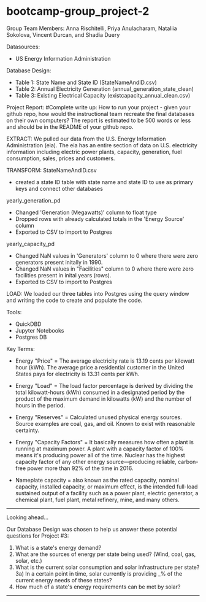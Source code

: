 # bootcamp-group_project-2

Group Team Members: Anna Rischitelli, Priya Anulacharam, Nataliia Sokolova, Vincent Durcan, and Shadia Duery

Datasources:
- US Energy Information Administration

Database Design:
- Table 1: State Name and State ID (StateNameAndID.csv)
- Table 2: Annual Electricity Generation (annual_generation_state_clean)
- Table 3: Existing Electrical Capacity (existcapacity_annual_clean.csv)

Project Report:
#Complete write up: How to run your project - given your github repo, how would the instructional team recreate the final databases on their own computers? The report is estimated to be 500 words or less and should be in the README of your github repo.

EXTRACT: 
We pulled our data from the U.S. Energy Information Administration (eia). The eia has an entire section of data on U.S. electricity information including electric power plants, capacity, generation, fuel consumption, sales, prices and customers.

TRANSFORM: 
StateNameAndID.csv
- created a state ID table with state name and state ID to use as primary keys and connect other databases

yearly_generation_pd
- Changed 'Generation (Megawatts)' column to float type
- Dropped rows with already calculated totals in the 'Energy Source' column
- Exported to CSV to import to Postgres

yearly_capacity_pd
- Changed NaN values in 'Generators' column to 0 where there were zero generators present initally in 1990. 
- Changed NaN values in "Facilities" column to 0 where there were zero facilities present in inital years (rows).
 - Exported to CSV to import to Postgres

LOAD: We loaded our three tables into Postgres using the query window and writing the code to create and populate the code.


Tools:
- QuickDBD
- Jupyter Notebooks
- Postgres DB

Key Terms:
- Energy "Price" =  The average electricity rate is 13.19 cents per kilowatt hour (kWh). The average price a residential customer in the United States pays for electricity is 13.31 cents per kWh.

- Energy "Load" = The load factor percentage is derived by dividing the total kilowatt-hours (kWh) consumed in a designated period by the product of the maximum demand in kilowatts (kW) and the number of hours in the period.

- Energy "Reserves" = Calculated unused physical energy sources. Source examples are coal, gas, and oil. Known to exist with reasonable certainty.

- Energy "Capacity Factors" = It basically measures how often a plant is running at maximum power. A plant with a capacity factor of 100% means it's producing power all of the time. Nuclear has the highest capacity factor of any other energy source—producing reliable, carbon-free power more than 92% of the time in 2016.

- Nameplate capacity = also known as the rated capacity, nominal capacity, installed capacity, or maximum effect, is the intended full-load sustained output of a facility such as a power plant, electric generator, a chemical plant, fuel plant, metal refinery, mine, and many others.


--------------------------------------------------------------------------
Looking ahead...

Our Database Design was chosen to help us answer these potential questions for Project #3: 

1) What is a state's energy demand?
2) What are the sources of energy per state being used? (Wind, coal, gas, solar, etc.)
3) What is the current solar consumption and solar infrastructure per state?
    3a) In a certain point in time, solar currently is providing _% of the current energy needs of these states?
4) How much of a state's energy requirements can be met by solar?

--------------------------------------------------------------------------
